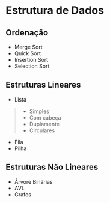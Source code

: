 # Estrutura de Dados

## Ordenação  
* Merge Sort
* Quick Sort
* Insertion Sort
* Selection Sort

## Estruturas Lineares
* Lista  
> * Simples
> * Com cabeça
> * Duplamente
> * Circulares  
* Fila
* Pilha

## Estruturas Não Lineares
* Árvore Binárias
* AVL
* Grafos

